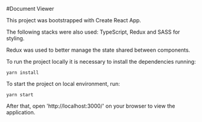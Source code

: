 #Document Viewer

This project was bootstrapped with Create React App.

The following stacks were also used: TypeScript, Redux and SASS for styling.

Redux was used to better manage the state shared between components.

To run the project locally it is necessary to install the dependencies running:

`yarn install`

To start the project on local environment, run:

`yarn start`

After that, open 'http://localhost:3000/' on your browser to view the application.
